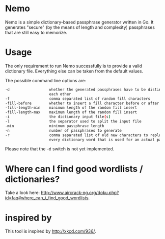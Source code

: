 ﻿# Nemo

Nemo is a simple dictionary-based passphrase generator written in Go. It generates "secure" (by the means of length and complexity) passphrases that are still easy to memorize.  

# Usage

The only requirement to run Nemo successfully is to provide a valid dictionary file. Everything else can be taken from the default values. 

The possible command line options are: 

````bash
-d                  whether the generated passphrases have to be distinct from  true
                    each other
-f                  comma separated list of random fill characters              "0,1,2,3,4,5,6,7,8,9,_,!,?"
-fill-before        whether to insert a fill character before or after a word   false
-fill-length-min    minimum length of the random fill insert                    1
-fill-length-max    maximum length of the random fill insert                    3
-i                  the dictionary input file(s)                                "language.dict"
-l                  the separator used to split the input file                  "\n"
-min                minimum passphrase length                                   30
-n                  number of passphrases to generate                           10
-r                  comma separated list of old new characters to replace in    "u\",ue,a\",ae,o\",oe,A\",Ae,O\",Oe,U\",Ue"
                    every dictionary word that is used for an actual passphrase
````

Please note that the -d switch is not yet implemented. 

# Where can I find good wordlists / dictionaries?
Take a look here: http://www.aircrack-ng.org/doku.php?id=faq#where_can_i_find_good_wordlists. 

# inspired by

This tool is inspired by http://xkcd.com/936/.